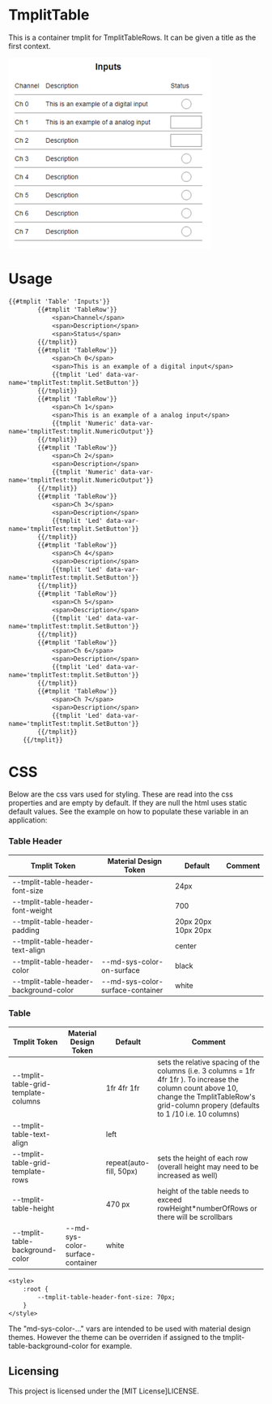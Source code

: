 # TmplitTable

This is a container tmplit for TmplitTableRows. It can be given a title as the first context.

<img src="example.png" width="400">

# Usage

```
{{#tmplit 'Table' 'Inputs'}}
        {{#tmplit 'TableRow'}}
            <span>Channel</span>
            <span>Description</span>
            <span>Status</span>
        {{/tmplit}}
        {{#tmplit 'TableRow'}}
            <span>Ch 0</span>
            <span>This is an example of a digital input</span>
            {{tmplit 'Led' data-var-name='tmplitTest:tmplit.SetButton'}}
        {{/tmplit}}
        {{#tmplit 'TableRow'}}
            <span>Ch 1</span>
            <span>This is an example of a analog input</span>
            {{tmplit 'Numeric' data-var-name='tmplitTest:tmplit.NumericOutput'}}
        {{/tmplit}}
        {{#tmplit 'TableRow'}}
            <span>Ch 2</span>
            <span>Description</span>
            {{tmplit 'Numeric' data-var-name='tmplitTest:tmplit.NumericOutput'}}
        {{/tmplit}}
        {{#tmplit 'TableRow'}}
            <span>Ch 3</span>
            <span>Description</span>
            {{tmplit 'Led' data-var-name='tmplitTest:tmplit.SetButton'}}
        {{/tmplit}}
        {{#tmplit 'TableRow'}}
            <span>Ch 4</span>
            <span>Description</span>
            {{tmplit 'Led' data-var-name='tmplitTest:tmplit.SetButton'}}
        {{/tmplit}}
        {{#tmplit 'TableRow'}}
            <span>Ch 5</span>
            <span>Description</span>
            {{tmplit 'Led' data-var-name='tmplitTest:tmplit.SetButton'}}
        {{/tmplit}}
        {{#tmplit 'TableRow'}}
            <span>Ch 6</span>
            <span>Description</span>
            {{tmplit 'Led' data-var-name='tmplitTest:tmplit.SetButton'}}
        {{/tmplit}}
        {{#tmplit 'TableRow'}}
            <span>Ch 7</span>
            <span>Description</span>
            {{tmplit 'Led' data-var-name='tmplitTest:tmplit.SetButton'}}
        {{/tmplit}}
    {{/tmplit}}
```

# CSS

Below are the css vars used for styling. These are read into the css properties and are empty by default. If they are null the html uses static default values. See the example on how to populate these variable in an application:

### Table Header
| Tmplit Token | Material Design Token | Default | Comment |
| ------------ | --------------------- | ------- | ------- |
| --tmplit-table-header-font-size || 24px ||
| --tmplit-table-header-font-weight || 700 ||
| --tmplit-table-header-padding || 20px 20px 10px 20px||
| --tmplit-table-header-text-align || center ||
| --tmplit-table-header-color | --md-sys-color-on-surface | black ||
| --tmplit-table-header-background-color | --md-sys-color-surface-container | white ||

### Table
| Tmplit Token | Material Design Token | Default | Comment |
| ------------ | --------------------- | ------- | ------- |
| --tmplit-table-grid-template-columns || 1fr 4fr 1fr | sets the relative spacing of the columns (i.e. 3 columns = 1fr 4fr 1fr ). To increase the column count above 10, change the TmplitTableRow's grid-column propery (defaults to 1 /10 i.e. 10 columns)|
| --tmplit-table-text-align || left ||
| --tmplit-table-grid-template-rows || repeat(auto-fill, 50px) | sets the height of each row (overall height may need to be increased as well) |
| --tmplit-table-height || 470 px | height of the table needs to exceed rowHeight*numberOfRows or there will be scrollbars |
| --tmplit-table-background-color | --md-sys-color-surface-container | white ||

```
<style>
    :root {
        --tmplit-table-header-font-size: 70px;
    }
</style>
```

The "md-sys-color-..." vars are intended to be used with material design themes. However the theme can be overriden if assigned to the tmplit-table-background-color for example.

## Licensing

This project is licensed under the [MIT License]LICENSE.

